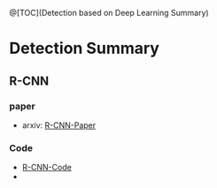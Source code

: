 @[TOC](Detection based on Deep Learning Summary)

# Detection Summary

## R-CNN
### paper
 - arxiv: [R-CNN-Paper](http://arxiv.org/abs/1311.2524 "R-CNN paper address")

### Code
 - [R-CNN-Code](https://github.com/rgbirshick/rcnn "R-CNN source code")
 - 